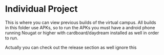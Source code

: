 # Individual Project

This is where you can view previous builds of the virtual campus. All builds in this folder use APKs, so to run the APKs you must have a android phone running Nougat or higher with cardboard/daydream installed as well in order to run.

Actually you can check out the release section as well ignore this
